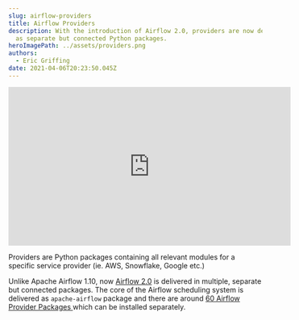 ```yaml
---
slug: airflow-providers
title: Airflow Providers
description: With the introduction of Airflow 2.0, providers are now delivered
  as separate but connected Python packages.
heroImagePath: ../assets/providers.png
authors:
  - Eric Griffing
date: 2021-04-06T20:23:50.045Z
---
```

<iframe width="560" height="315" src="https://www.youtube.com/embed/vEEn_dutW8A" title="YouTube video player" frameborder="0" allow="accelerometer; autoplay; clipboard-write; encrypted-media; gyroscope; picture-in-picture" allowfullscreen></iframe>

Providers are Python packages containing all relevant modules for a specific service provider (ie. AWS, Snowflake, Google etc.)

Unlike Apache Airflow 1.10, now [Airflow 2.0](https://www.astronomer.io/blog/introducing-airflow-2-0) is delivered in multiple, separate but connected packages. The core of the Airflow scheduling system is delivered as `apache-airflow` package and there are around [60 Airflow Provider Packages ](https://registry.astronomer.io/)which can be installed separately.